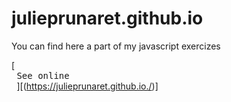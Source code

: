 # julieprunaret.github.io

You can find here a part of my javascript exercizes

[<kbd> <br> See online <br> </kbd>][(https://julieprunaret.github.io./)]
